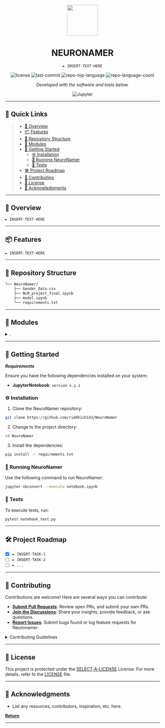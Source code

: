 <p align="center">
  <img src="https://cdn-icons-png.flaticon.com/512/6295/6295417.png" width="100" />
</p>
<p align="center">
    <h1 align="center">NEURONAMER</h1>
</p>
<p align="center">
    <em><code>► INSERT-TEXT-HERE</code></em>
</p>
<p align="center">
	<img src="https://img.shields.io/github/license/riddhish143/NeuroNamer?style=flat&color=0080ff" alt="license">
	<img src="https://img.shields.io/github/last-commit/riddhish143/NeuroNamer?style=flat&logo=git&logoColor=white&color=0080ff" alt="last-commit">
	<img src="https://img.shields.io/github/languages/top/riddhish143/NeuroNamer?style=flat&color=0080ff" alt="repo-top-language">
	<img src="https://img.shields.io/github/languages/count/riddhish143/NeuroNamer?style=flat&color=0080ff" alt="repo-language-count">
<p>
<p align="center">
		<em>Developed with the software and tools below.</em>
</p>
<p align="center">
	<img src="https://img.shields.io/badge/Jupyter-F37626.svg?style=flat&logo=Jupyter&logoColor=white" alt="Jupyter">
</p>
<hr>

## 🔗 Quick Links

> - [📍 Overview](#-overview)
> - [📦 Features](#-features)
> - [📂 Repository Structure](#-repository-structure)
> - [🧩 Modules](#-modules)
> - [🚀 Getting Started](#-getting-started)
>   - [⚙️ Installation](#️-installation)
>   - [🤖 Running NeuroNamer](#-running-NeuroNamer)
>   - [🧪 Tests](#-tests)
> - [🛠 Project Roadmap](#-project-roadmap)
> - [🤝 Contributing](#-contributing)
> - [📄 License](#-license)
> - [👏 Acknowledgments](#-acknowledgments)

---

## 📍 Overview

<code>► INSERT-TEXT-HERE</code>

---

## 📦 Features

<code>► INSERT-TEXT-HERE</code>

---

## 📂 Repository Structure

```sh
└── NeuroNamer/
    ├── Gender_Data.csv
    ├── NLM_project_final.ipynb
    ├── model.ipynb
    └── requirements.txt
```

---

## 🧩 Modules

<details closed><summary>.</summary>

| File                                                                                                     | Summary                         |
| ---                                                                                                      | ---                             |
| [model.ipynb](https://github.com/riddhish143/NeuroNamer/blob/master/model.ipynb)                         | <code>► INSERT-TEXT-HERE</code> |
| [NLM_project_final.ipynb](https://github.com/riddhish143/NeuroNamer/blob/master/NLM_project_final.ipynb) | <code>► INSERT-TEXT-HERE</code> |
| [requirements.txt](https://github.com/riddhish143/NeuroNamer/blob/master/requirements.txt)               | <code>► INSERT-TEXT-HERE</code> |

</details>

---

## 🚀 Getting Started

***Requirements***

Ensure you have the following dependencies installed on your system:

* **JupyterNotebook**: `version x.y.z`

### ⚙️ Installation

1. Clone the NeuroNamer repository:

```sh
git clone https://github.com/riddhish143/NeuroNamer
```

2. Change to the project directory:

```sh
cd NeuroNamer
```

3. Install the dependencies:

```sh
pip install -r requirements.txt
```

### 🤖 Running NeuroNamer

Use the following command to run NeuroNamer:

```sh
jupyter nbconvert --execute notebook.ipynb
```

### 🧪 Tests

To execute tests, run:

```sh
pytest notebook_test.py
```

---

## 🛠 Project Roadmap

- [X] `► INSERT-TASK-1`
- [ ] `► INSERT-TASK-2`
- [ ] `► ...`

---

## 🤝 Contributing

Contributions are welcome! Here are several ways you can contribute:

- **[Submit Pull Requests](https://github.com/riddhish143/NeuroNamer/blob/main/CONTRIBUTING.md)**: Review open PRs, and submit your own PRs.
- **[Join the Discussions](https://github.com/riddhish143/NeuroNamer/discussions)**: Share your insights, provide feedback, or ask questions.
- **[Report Issues](https://github.com/riddhish143/NeuroNamer/issues)**: Submit bugs found or log feature requests for Neuronamer.

<details closed>
    <summary>Contributing Guidelines</summary>

1. **Fork the Repository**: Start by forking the project repository to your GitHub account.
2. **Clone Locally**: Clone the forked repository to your local machine using a Git client.
   ```sh
   git clone https://github.com/riddhish143/NeuroNamer
   ```
3. **Create a New Branch**: Always work on a new branch, giving it a descriptive name.
   ```sh
   git checkout -b new-feature-x
   ```
4. **Make Your Changes**: Develop and test your changes locally.
5. **Commit Your Changes**: Commit with a clear message describing your updates.
   ```sh
   git commit -m 'Implemented new feature x.'
   ```
6. **Push to GitHub**: Push the changes to your forked repository.
   ```sh
   git push origin new-feature-x
   ```
7. **Submit a Pull Request**: Create a PR against the original project repository. Clearly describe the changes and their motivations.

Once your PR is reviewed and approved, it will be merged into the main branch.

</details>

---

## 📄 License

This project is protected under the [SELECT-A-LICENSE](https://choosealicense.com/licenses) License. For more details, refer to the [LICENSE](https://choosealicense.com/licenses/) file.

---

## 👏 Acknowledgments

- List any resources, contributors, inspiration, etc. here.

[**Return**](#-quick-links)

---

